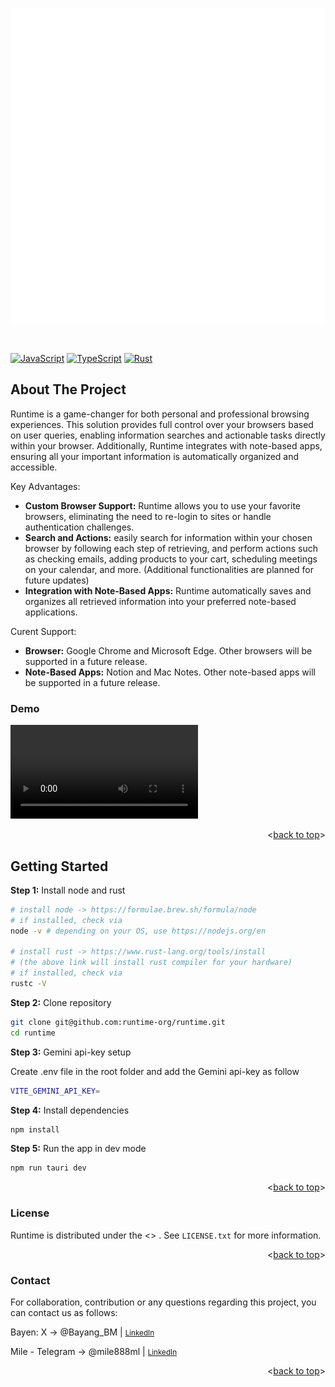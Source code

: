 <a id="readme-top"></a>
<img src="./public/logo/logo_example_1.png" alt="Runtime" width="full"/>

<br/>

[![JavaScript](https://img.shields.io/badge/JavaScript-F7DF1E?style=for-the-badge&logo=javascript&logoColor=black)](https://developer.mozilla.org/en-US/docs/Web/JavaScript)
[![TypeScript](https://img.shields.io/badge/TypeScript-007ACC?style=for-the-badge&logo=typescript&logoColor=white)](https://www.typescriptlang.org/)
[![Rust](https://img.shields.io/badge/Rust-000000?style=for-the-badge&logo=rust&logoColor=white)](https://www.rust-lang.org/)


<!-- ABOUT THE PROJECT -->
## About The Project
Runtime is a game-changer for both personal and professional browsing experiences. This solution provides full control over your browsers based on user queries, enabling information searches and actionable tasks directly within your browser. Additionally, Runtime integrates with note-based apps, ensuring all your important information is automatically organized and accessible.

Key Advantages:
- **Custom Browser Support:** Runtime allows you to use your favorite browsers, eliminating the need to re-login to sites or handle authentication challenges.
- **Search and Actions:** easily search for information within your chosen browser by following each step of retrieving, and perform actions such as checking emails, adding products to your cart, scheduling meetings on your calendar, and more. (Additional functionalities are planned for future updates)
- **Integration with Note-Based Apps:** Runtime automatically saves and organizes all retrieved information into your preferred note-based applications. 

Curent Support:
- **Browser:** Google Chrome and Microsoft Edge. Other browsers will be supported in a future release. 
- **Note-Based Apps:** Notion and Mac Notes. Other note-based apps will be supported in a future release.

### Demo
<video src="https://github.com/user-attachments/assets/56bc7080-f2e3-4367-af22-6bf2245ff6cb" controls="controls">Your browser does not support playing this video!</video>

<p align="right"><<a href="#readme-top">back to top</a>></p>

<!-- GETTING STARTED -->
## Getting Started

**Step 1:** Install node and rust
```bash
# install node -> https://formulae.brew.sh/formula/node
# if installed, check via
node -v # depending on your OS, use https://nodejs.org/en

# install rust -> https://www.rust-lang.org/tools/install
# (the above link will install rust compiler for your hardware)
# if installed, check via
rustc -V
```

**Step 2:** Clone repository
```bash
git clone git@github.com:runtime-org/runtime.git
cd runtime
```

**Step 3:** Gemini api-key setup

Create .env file in the root folder and add the Gemini api-key as follow
```bash
VITE_GEMINI_API_KEY=
```

**Step 4:** Install dependencies
```bash
npm install
```

**Step 5:** Run the app in dev mode
```bash
npm run tauri dev
```

<p align="right"><<a href="#readme-top">back to top</a>></p>

### License
Runtime is distributed under the <> . See `LICENSE.txt` for more information.

<p align="right"><<a href="#readme-top">back to top</a>></p>

### Contact
For collaboration, contribution or any questions regarding this project, you can contact us as follows:

Bayen: X -> @Bayang_BM | <small>[LinkedIn](https://www.linkedin.com/in/bayangmbemounmo/)</small>

Mile - Telegram -> @mile888ml | <small>[LinkedIn](https://www.linkedin.com/in/mile-mitrovic/)</small>

<p align="right"><<a href="#readme-top">back to top</a>></p>